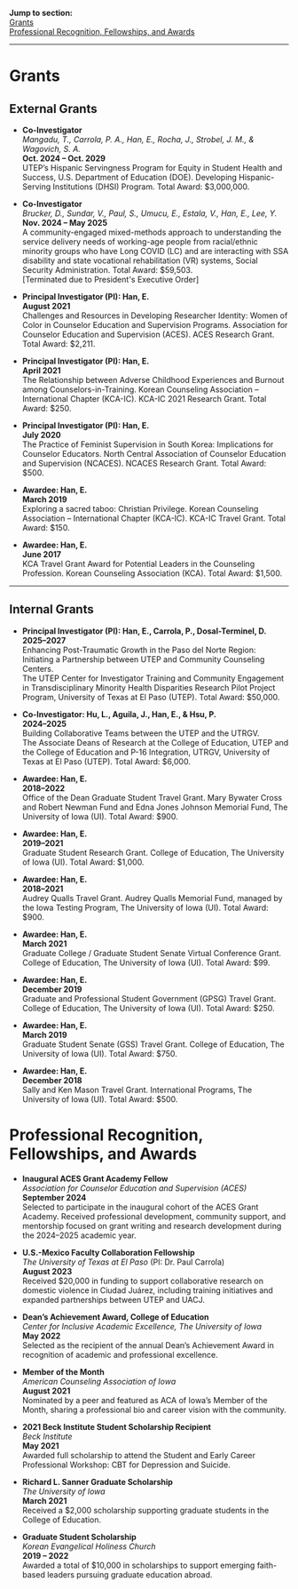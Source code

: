 **Jump to section:**  
[Grants](#grants)  
[Professional Recognition, Fellowships, and Awards](#professional-recognition-fellowships-and-awards)

---

Grants
=================================================

## External Grants

* **Co-Investigator**  
  *Mangadu, T., Carrola, P. A., Han, E., Rocha, J., Strobel, J. M., & Wagovich, S. A.*  
  **Oct. 2024 – Oct. 2029**  
  UTEP’s Hispanic Servingness Program for Equity in Student Health and Success, U.S. Department of Education (DOE). Developing Hispanic-Serving Institutions (DHSI) Program. Total Award: $3,000,000.

* **Co-Investigator**  
  *Brucker, D., Sundar, V., Paul, S., Umucu, E., Estala, V., Han, E., Lee, Y.*  
  **Nov. 2024 – May 2025**  
  A community-engaged mixed-methods approach to understanding the service delivery needs of working-age people from racial/ethnic minority groups who have Long COVID (LC) and are interacting with SSA disability and state vocational rehabilitation (VR) systems, Social Security Administration. Total Award: $59,503.  
  [Terminated due to President's Executive Order]

* **Principal Investigator (PI): Han, E.**  
  **August 2021**  
  Challenges and Resources in Developing Researcher Identity: Women of Color in Counselor Education and Supervision Programs. Association for Counselor Education and Supervision (ACES). ACES Research Grant. Total Award: $2,211.

* **Principal Investigator (PI): Han, E.**  
  **April 2021**  
  The Relationship between Adverse Childhood Experiences and Burnout among Counselors-in-Training. Korean Counseling Association – International Chapter (KCA-IC). KCA-IC 2021 Research Grant. Total Award: $250.

* **Principal Investigator (PI): Han, E.**  
  **July 2020**  
  The Practice of Feminist Supervision in South Korea: Implications for Counselor Educators. North Central Association of Counselor Education and Supervision (NCACES). NCACES Research Grant. Total Award: $500.

* **Awardee: Han, E.**  
  **March 2019**  
  Exploring a sacred taboo: Christian Privilege. Korean Counseling Association – International Chapter (KCA-IC). KCA-IC Travel Grant. Total Award: $150.

* **Awardee: Han, E.**  
  **June 2017**  
  KCA Travel Grant Award for Potential Leaders in the Counseling Profession. Korean Counseling Association (KCA). Total Award: $1,500.

---

## Internal Grants

* **Principal Investigator (PI): Han, E., Carrola, P., Dosal-Terminel, D.**  
  **2025–2027**  
  Enhancing Post-Traumatic Growth in the Paso del Norte Region: Initiating a Partnership between UTEP and Community Counseling Centers.  
  The UTEP Center for Investigator Training and Community Engagement in Transdisciplinary Minority Health Disparities Research Pilot Project Program, University of Texas at El Paso (UTEP). Total Award: $50,000.

* **Co-Investigator: Hu, L., Aguila, J., Han, E., & Hsu, P.**  
  **2024–2025**  
  Building Collaborative Teams between the UTEP and the UTRGV.  
  The Associate Deans of Research at the College of Education, UTEP and the College of Education and P-16 Integration, UTRGV, University of Texas at El Paso (UTEP). Total Award: $6,000.

* **Awardee: Han, E.**  
  **2018–2022**  
  Office of the Dean Graduate Student Travel Grant. Mary Bywater Cross and Robert Newman Fund and Edna Jones Johnson Memorial Fund, The University of Iowa (UI). Total Award: $900.

* **Awardee: Han, E.**  
  **2019–2021**  
  Graduate Student Research Grant. College of Education, The University of Iowa (UI). Total Award: $1,000.

* **Awardee: Han, E.**  
  **2018–2021**  
  Audrey Qualls Travel Grant. Audrey Qualls Memorial Fund, managed by the Iowa Testing Program, The University of Iowa (UI). Total Award: $900.

* **Awardee: Han, E.**  
  **March 2021**  
  Graduate College / Graduate Student Senate Virtual Conference Grant. College of Education, The University of Iowa (UI). Total Award: $99.

* **Awardee: Han, E.**  
  **December 2019**  
  Graduate and Professional Student Government (GPSG) Travel Grant. College of Education, The University of Iowa (UI). Total Award: $250.

* **Awardee: Han, E.**  
  **March 2019**  
  Graduate Student Senate (GSS) Travel Grant. College of Education, The University of Iowa (UI). Total Award: $750.

* **Awardee: Han, E.**  
  **December 2018**  
  Sally and Ken Mason Travel Grant. International Programs, The University of Iowa (UI). Total Award: $500.


Professional Recognition, Fellowships, and Awards
=================================================

* **Inaugural ACES Grant Academy Fellow**  
  *Association for Counselor Education and Supervision (ACES)*  
  **September 2024**  
  Selected to participate in the inaugural cohort of the ACES Grant Academy. Received professional development, community support, and mentorship focused on grant writing and research development during the 2024–2025 academic year.

* **U.S.-Mexico Faculty Collaboration Fellowship**  
  *The University of Texas at El Paso* (PI: Dr. Paul Carrola)  
  **August 2023**  
  Received $20,000 in funding to support collaborative research on domestic violence in Ciudad Juárez, including training initiatives and expanded partnerships between UTEP and UACJ.

* **Dean’s Achievement Award, College of Education**  
  *Center for Inclusive Academic Excellence, The University of Iowa*  
  **May 2022**  
  Selected as the recipient of the annual Dean’s Achievement Award in recognition of academic and professional excellence.

* **Member of the Month**  
  *American Counseling Association of Iowa*  
  **August 2021**  
  Nominated by a peer and featured as ACA of Iowa’s Member of the Month, sharing a professional bio and career vision with the community.

* **2021 Beck Institute Student Scholarship Recipient**  
  *Beck Institute*  
  **May 2021**  
  Awarded full scholarship to attend the Student and Early Career Professional Workshop: CBT for Depression and Suicide.

* **Richard L. Sanner Graduate Scholarship**  
  *The University of Iowa*  
  **March 2021**  
  Received a $2,000 scholarship supporting graduate students in the College of Education.

* **Graduate Student Scholarship**  
  *Korean Evangelical Holiness Church*  
  **2019 – 2022**  
  Awarded a total of $10,000 in scholarships to support emerging faith-based leaders pursuing graduate education abroad.
